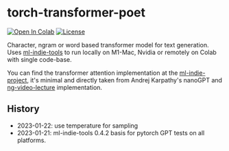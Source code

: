 # torch-transformer-poet

<a href="https://colab.research.google.com/github/domschl/torch-transformer-poet/blob/main/torch_transformer_poet.ipynb" target="_parent"><img src="https://colab.research.google.com/assets/colab-badge.svg" alt="Open In Colab"/></a>
[![License](http://img.shields.io/badge/license-MIT-brightgreen.svg?style=flat)](LICENSE)

Character, ngram or word based transformer model for text generation. Uses [ml-indie-tools](https://github.com/domschl/ml-indie-tools) to run locally on M1-Mac, Nvidia or remotely on Colab with single code-base.

You can find the transformer attention implementation at the [ml-indie-project](https://github.com/domschl/ml-indie-tools/blob/42859f8036aae3455f0231fbeb1b71d982f25d14/src/ml_indie_tools/pytorch_custom_layers.py#L244), it's minimal and directly taken from Andrej Karpathy's nanoGPT and [ng-video-lecture](https://github.com/karpathy/ng-video-lecture/blob/master/gpt.py) implementation.

## History

* 2023-01-22: use temperature for sampling
* 2023-01-21: ml-indie-tools 0.4.2 basis for pytorch GPT tests on all platforms.
